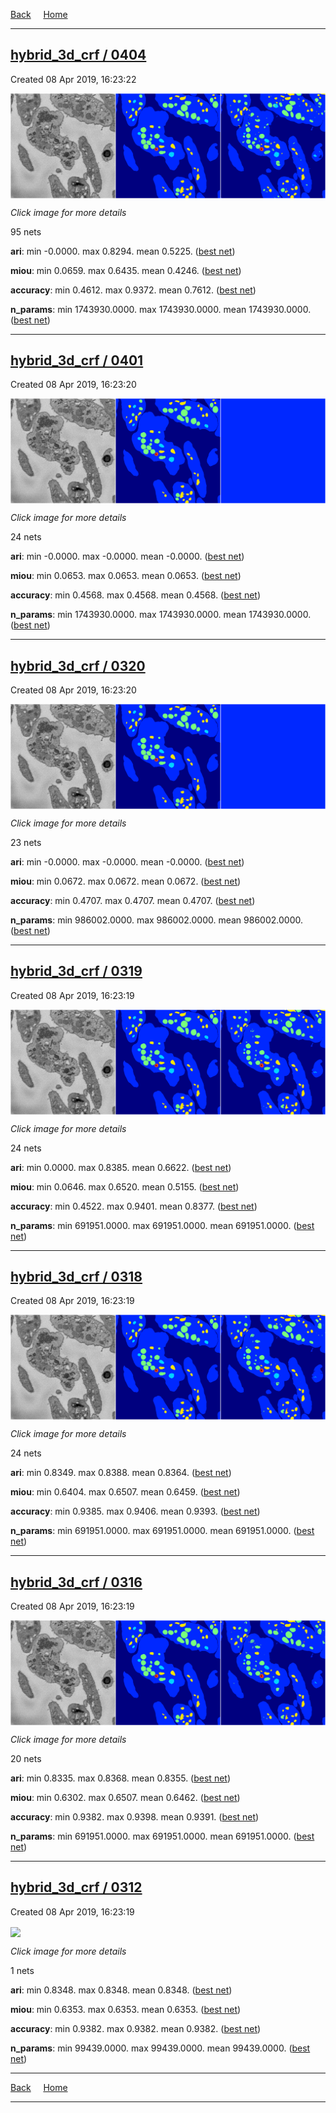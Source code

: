 
[Back](..)&nbsp;&nbsp;&nbsp;&nbsp;&nbsp;[Home](https://leapmanlab.github.io/snapshots)

---

<div class="summary"><a href="0404"><h2>hybrid_3d_crf / 0404</h2></a><p>Created 08 Apr 2019, 16:23:22
</p><a href="0404"><img src="0404/9/3/media/summary.png" align="center"></a><p><i>Click image for more details</i>
</p></div>

95 nets

**ari**: min -0.0000. max 0.8294. mean 0.5225.  ([best net](0404/2/1))

**miou**: min 0.0659. max 0.6435. mean 0.4246.  ([best net](0404/9/3))

**accuracy**: min 0.4612. max 0.9372. mean 0.7612.  ([best net](0404/2/1))

**n_params**: min 1743930.0000. max 1743930.0000. mean 1743930.0000.  ([best net](0404/0/0))

---

<div class="summary"><a href="0401"><h2>hybrid_3d_crf / 0401</h2></a><p>Created 08 Apr 2019, 16:23:20
</p><a href="0401"><img src="0401/0/22/media/summary.png" align="center"></a><p><i>Click image for more details</i>
</p></div>

24 nets

**ari**: min -0.0000. max -0.0000. mean -0.0000.  ([best net](0401/0/22))

**miou**: min 0.0653. max 0.0653. mean 0.0653.  ([best net](0401/0/22))

**accuracy**: min 0.4568. max 0.4568. mean 0.4568.  ([best net](0401/0/22))

**n_params**: min 1743930.0000. max 1743930.0000. mean 1743930.0000.  ([best net](0401/0/22))

---

<div class="summary"><a href="0320"><h2>hybrid_3d_crf / 0320</h2></a><p>Created 08 Apr 2019, 16:23:20
</p><a href="0320"><img src="0320/0/17/media/summary.png" align="center"></a><p><i>Click image for more details</i>
</p></div>

23 nets

**ari**: min -0.0000. max -0.0000. mean -0.0000.  ([best net](0320/0/21))

**miou**: min 0.0672. max 0.0672. mean 0.0672.  ([best net](0320/0/17))

**accuracy**: min 0.4707. max 0.4707. mean 0.4707.  ([best net](0320/0/21))

**n_params**: min 986002.0000. max 986002.0000. mean 986002.0000.  ([best net](0320/0/21))

---

<div class="summary"><a href="0319"><h2>hybrid_3d_crf / 0319</h2></a><p>Created 08 Apr 2019, 16:23:19
</p><a href="0319"><img src="0319/0/7/media/summary.png" align="center"></a><p><i>Click image for more details</i>
</p></div>

24 nets

**ari**: min 0.0000. max 0.8385. mean 0.6622.  ([best net](0319/0/8))

**miou**: min 0.0646. max 0.6520. mean 0.5155.  ([best net](0319/0/7))

**accuracy**: min 0.4522. max 0.9401. mean 0.8377.  ([best net](0319/0/7))

**n_params**: min 691951.0000. max 691951.0000. mean 691951.0000.  ([best net](0319/0/23))

---

<div class="summary"><a href="0318"><h2>hybrid_3d_crf / 0318</h2></a><p>Created 08 Apr 2019, 16:23:19
</p><a href="0318"><img src="0318/0/19/media/summary.png" align="center"></a><p><i>Click image for more details</i>
</p></div>

24 nets

**ari**: min 0.8349. max 0.8388. mean 0.8364.  ([best net](0318/0/17))

**miou**: min 0.6404. max 0.6507. mean 0.6459.  ([best net](0318/0/19))

**accuracy**: min 0.9385. max 0.9406. mean 0.9393.  ([best net](0318/0/17))

**n_params**: min 691951.0000. max 691951.0000. mean 691951.0000.  ([best net](0318/0/14))

---

<div class="summary"><a href="0316"><h2>hybrid_3d_crf / 0316</h2></a><p>Created 08 Apr 2019, 16:23:19
</p><a href="0316"><img src="0316/0/2/media/summary.png" align="center"></a><p><i>Click image for more details</i>
</p></div>

20 nets

**ari**: min 0.8335. max 0.8368. mean 0.8355.  ([best net](0316/0/8))

**miou**: min 0.6302. max 0.6507. mean 0.6462.  ([best net](0316/0/2))

**accuracy**: min 0.9382. max 0.9398. mean 0.9391.  ([best net](0316/0/8))

**n_params**: min 691951.0000. max 691951.0000. mean 691951.0000.  ([best net](0316/0/2))

---

<div class="summary"><a href="0312"><h2>hybrid_3d_crf / 0312</h2></a><p>Created 08 Apr 2019, 16:23:19
</p><a href="0312"><img src="0312/1/media/summary.png" align="center"></a><p><i>Click image for more details</i>
</p></div>

1 nets

**ari**: min 0.8348. max 0.8348. mean 0.8348.  ([best net](0312/1))

**miou**: min 0.6353. max 0.6353. mean 0.6353.  ([best net](0312/1))

**accuracy**: min 0.9382. max 0.9382. mean 0.9382.  ([best net](0312/1))

**n_params**: min 99439.0000. max 99439.0000. mean 99439.0000.  ([best net](0312/1))

---

[Back](..)&nbsp;&nbsp;&nbsp;&nbsp;&nbsp;[Home](https://leapmanlab.github.io/snapshots)

---